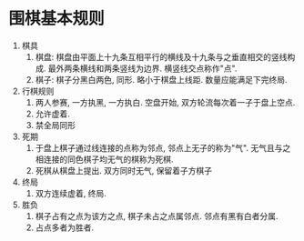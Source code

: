 # 围棋基本规则

1. 棋具
   1. 棋盘: 棋盘由平面上十九条互相平行的横线及十九条与之垂直相交的竖线构成. 最外两条横线和两条竖线为边界. 横竖线交点称作"点".
   2. 棋子: 棋子分黑白两色, 同形. 略小于棋盘上线距. 数量应能满足下完终局.
2. 行棋规则
   1. 两人参赛, 一方执黑, 一方执白. 空盘开始, 双方轮流每次着一子于盘上空点.
   2. 允许虚着.
   3. 禁全局同形
3. 死期
   1. 于盘上棋子通过线连接的点称为邻点, 邻点上无子的称为"气". 无气且与之相连接的同色棋子均无气的棋称为死棋.
   2. 死棋从棋盘上提出. 双方同时无气, 保留着子方棋子
4. 终局
   1. 双方连续虚着, 终局.
5. 胜负
   1. 棋子占有之点为该方之点, 棋子未占之点属邻点. 邻点有黑有白者分属.
   2. 占点多者为胜者.


